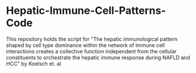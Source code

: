 # Hepatic-Immune-Cell-Patterns-Code
This repository holds the script for "The hepatic immunological pattern shaped by cell type dominance within the network of immune cell interactions creates a collective function independent from the cellular constituents to orchestrate the hepatic immune response during NAFLD and HCC" by Koelsch et. al
